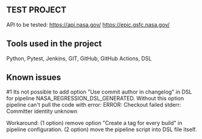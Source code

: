 ## TEST PROJECT

API to be tested: 
https://api.nasa.gov/
https://epic.gsfc.nasa.gov/

## Tools used in the project
Python, Pytest, Jenkins, GIT, GitHub, GitHub Actions, DSL

## Known issues
#1 Its not possible to add option "Use commit author in changelog" in DSL for pipeline NASA_REGRESSION_DSL_GENERATED. Without this option pipeline can't pull the code with error: 
ERROR: Checkout failed
stderr: Committer identity unknown

Workaround: (1 option) remove option "Create a tag for every build" in pipeline configuration. (2 option) move the pipeline script into DSL file itself.